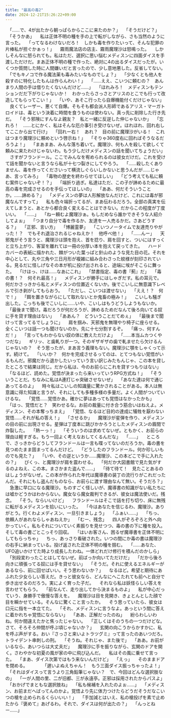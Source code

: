 ```yaml
---
title: "最高の毒2"
date: 2024-12-21T15:26:22+09:00
---
```

　「……で、4が出たから朝っぱらからここに来たのか？」
　「そうだけど？」
　「そうかあ」
　私は正体不明の種を手の上で転がしながら、さも当然のように言った。
　「ってなるわけないだろ！　しかも毒を作りたいって、そんな犯罪の片棒私が担ぐかぁっ！」
　霧雨魔法店の店主、霧雨魔理沙は怒鳴った。
　しかしそんなに怒られても。私はただ、選択に思い悩むメディスンに四面ダイスを手渡しただけだ。まあ正体不明の種で作った、絶対に4の出るダイスだったが。いくつか質問した時に人間嫌いだと言ったので、少し意地悪した。反省してない。
　「でもキノコで作る魔法薬も毒みたいなものでしょ？」
　「少なくとも他人を殺すのに特化したもんは作らんわい！」
　「……ええ、こいつに頼むの？　あんまり人間の手は借りたくないんだけど……」
　「ほれみろ！　メディスンもテンションだだ下がりじゃないか！　わかったらさっさとアリスのとこでも行って改造してもらってこい！」
　「いや、あそこ行ったら自爆機能付くだけじゃない」
　良くてレーザー、悪くて自爆。そもそも都会派人形師であるアリス・マーガトロイドは、毒という決着に時間を食うものは使わない。真っ先に削除した行き先だ。
　「そう邪険にすんなよ親友？　私と一緒に反逆した仲じゃないか」
　「忘れろ！　……とにかく、私はそんな厄介事引き受けないぜ。ほれほれ、回れ右してここから出て行け」
　「回れー右！　あれ？　目の前に魔理沙がいる！　これはつまり魔理沙に頼めという啓示ね！」
　「そりゃ360度右に回ればそうなるだろうよ！」
　「まあまあ、みんな落ち着いて。魔理沙、何も人を殺して欲しくて頼みに来たわけじゃないわ。もう少しだけメディスンの話を聞いてちょうだい」
　さすがフランドール。ここでみんなを宥められるのは彼女だけだ。これを受けて話を聞かないと言うなら私が十七つ裂きにしてやろう。
　「……殺したくありません、毒を作ってくださいって横流しぐらいしかないと思うんだが……じゃあ、言ってみろ」
　「毒物の歴史を終わらせてほしい」
　「どう考えても私に頼む案件じゃないぞ！？」
　「端折り過ぎ。私達はただ、この子が諦めるために最高の毒を完成させるのを手伝ってほしいの」
　「ああ、何だそういうことか。……諦める？」
　「メディスンの夢は人形解放なんだけど、これには毒が邪魔なんですって」
　私も色々端折ってるが、まあ伝わるだろう。全部の真実を伝えてしまうと、あとから都合良く変えることはできない。だからこの程度が丁度いい。
　「……」
　「ねー頼むよ魔理沙ぁ。もしだめなら誰かできそうな人紹介してよぉ」
　「つまり自分で毒を作るか、友達を一人売るかだ。さあどうする？」
　「正邪、言い方」
　「博麗霊夢」
　「こいつノータイムで友達売りやがった！？　でもそれ退治されるじゃねえか！　他呼べ他！」
　「……んー」
　天邪鬼がそう言うと、魔理沙は頭を抱え、首を捻り、肩を回すと、ついにはすっくと立ち上がり、客室を離れては一冊の分厚い本を抱えて戻ってきた。
　ハードカバーの表紙に描かれた、棘がついた葉っぱと針山のような見た目の花。それを中心として、丸や三角や三日月形が複雑に組み合わさった紋様が刻印されている。見るだに怪しげなその本が机に投げ出されると、途端に埃がそこらに舞った。
　「けほっ、けほ……なあにこれ」
　「禁書指定、毒の書『薊』だ」
　「毒の書！？　何それ最高！」
　メディスンが勝手にはしゃぎだす。私の耳元で。何だかさっきから私とメディスンの位置近くないか。後でこいしに無意識下レベルで引き剥がしてもらおう。
　「ただし、こいつは渡せない」
　「ええ！？　何で！」
　「餌を置きながらにして取れないとか鬼畜の極み！」
　こいしも騒ぎ出した。こっちも後でこいしに……いや、こいしはもうどうしようもないか。
　「最後まで聞け。毒だろうが何だろうが、諦めるためだなんて後ろ向いてる奴に手を貸す理由はない」
　「ああん？　どういうことだてめぇ」
　「最後まで聞けって言ってるでしょうに」
　肩を掴み、天邪鬼を無理やり椅子に座らせる。全くこいつは話一つも聞けないのか。先に十七分割するぞ。
　「痛っ、何すんだ！」
　「言ってもわからない奴の体に教えただけよ」
　「……本当ムカつくやつだな」
　ギリッ、と歯軋りが一つ。そのギザギザの歯で軋ませたら欠けるんじゃないの？　そう思ったが、まあ言う義理もない。魔理沙に顎をしゃくって示す。続けて。
　「いいか？　何かを完成させるってのは、とてつもない覚悟がいるもんだ。邪魔だから退かしたいっていう言い訳じみたもんじゃ、この本を貸したところで結果は同じ。だから私は、今のお前らにこれを貸すつもりはない」
　「なるほど、読めた。覚悟が決まったら来いっていうRPG方式ね！」
　「そういうことだ。ちなみに私はA連打じゃ突破させないぜ」
　「あなた達は何で通じあってるのよ」
　時々私はこいしの知識量に驚かされることがある。本人は無意識に得た知識と言うが、それにしても多種多様の多量だ。よく人間がついていけるな。
　「覚悟……覚悟かあ。確かに夢はあっても覚悟はなかったかも」
　「はっ、覚悟だと？　笑わせるな。お前の裁量に付き合う筋合いはねえよ。メディスン、その本奪っちまえ」
　「覚悟、なるほど目的の達成に犠牲を厭わない覚悟……それが私の答え！」
　「させるか」
　魔理沙が星弾を作り、メディスンの目の前に出現させる。星弾は丁度本に跳びかかろうとしたメディスンの眉間で炸裂した。
　「熱ーっ！」
　「そういうのは求めてないぜ。ともかく、お前らの理由は軽すぎる。もう一回よく考えなおしてくるんだな」
　「……」
　ところで、さっきからどうしてフランドールは一言も喋ってないのだろうか。毒の書を見つめたまま固まってるんだけど。
　「どうしたのフランドール。何か珍しいものでも見た？」
　「いや、その逆というか……魔理沙、この本どこで手に入れたの？」
　ぴくっ、と魔理沙が肩を震わせる。
　「何だか大図書館で見た気がするのよねえ、この本。まさかまた盗んで……」
　「待て待て！　見たことあるのはしょうがないぜ。この本が作られた年代は魔導書の装丁の流行りがこれだったんだ。それにもし盗んだものなら、お前らに渡す理由なんて無い。そうだろ？」
　急激に早口になる魔理沙。ものすごく怪しいが、魔導書の知識がない私たちには嘘かどうかはわからない。魔女なら魔女裁判できるが、彼女は魔法使いだ。残念。
　「そう。ならいいけど」
　フランドールはそこで話を打ち切り、床に無残に転がるメディスンを拾いにいった。
　「今はあなたを信じるわ、魔理沙。ありがとう。行くわよメディスン、一旦引きましょう」
　「ふぁい……」
　「ちっ、依頼人があれならしゃあねえか」
　「むー、残念」
　四人がぞろぞろと外へ向かっていく。私もそれについていく素振りを見せつつ、毒の書の下に種を投入。そして毒の書ごとこっそり回収。
　「はいお客さん、困るぜ魔導書を正体不明にしてもらっちゃ」
　ちっ、あっさり看破された。いつの間にか毒の書は魔理沙の右手に納まっている。投げ返された正体不明の種を掴む。
　「……あなた、UFO追いかけてた時より成長したわね。一体どれだけ修行を積んだのかしら」
　「別段変わったことはしてないぜ。前ばっか向いてただけだ」
　「だから後ろ向きに頑張ってる奴には手を貸せない」
　「そうだ。それに使えるエネルギーがあるなら、前に回せばいい。そう思わないか？」
　なるほど。希望と期待にあふれた少女らしい答えだ。きっと彼女なら、どんなにへこたれても前へと自分で歩き出せるのだろう。実によく育った子だ。
　それなら私は妖怪らしい答えを言わせてもらう。
　「前なんて、走り出してから決まるものよ」
　私が中心だっていう、身勝手で傲慢な答えを。
　魔理沙は目を見開き、きょとんとした顔で目を瞬かせている。そんなに驚くこと言ったか。
　そう思っていたら、彼女は口元に指を一本立てた。
　「それ、メディスンに言うなよ。あっという間に答えに着かれちゃ覚悟にならない」
　「ああ、正解だったのね」
　紛らわしいわね。何か間違えたかと焦ったじゃない。
　「正しくはそのうちの一つだけどな。さて、そろそろ仲間が呼ぶ頃じゃないか？」
　玄関の向こうからかすかに、私を呼ぶ声がする。おい『さっさと来いよトラツグミ』って言ったのあいつだろ。トライデント串刺しの刑。
　「そうね。それじゃ、また後で」
　「ああ。お前がいるなら、あいつらは大丈夫だ」
　魔理沙に手を振りながら、玄関のドアを開く。さわやかな初夏の風が家の中に飛び込んだ。
　私はその風に乗せて言った。
　「まあ、ダイス次第ではもう来ないんだけど」
　「えっ」
　そのままドアを閉める。
　
　
　「遅いよぬえちゃん！　もう三面ダイス振っちゃったよ！」
　「それはダイスって言うより三角鉛筆じゃない？　で、今回はどんな選択肢なの」
　「一が人間の里、二が旧都、三が永遠亭。正邪は採用されたからパスよ」
　「おかげでまともな選択肢ね」
　「私も候補を入れたのよぉ……」
　「メディスン、お前まだへばってんのかよ。覚悟より先に体力つけたらどうだそうだなこいつの槍を止められるくらいいい！」
　「手加減とはいえ、私の槍投げを素で止めたから『褒めて』あげるわ。それで、ダイスは何が出たの？」
　「んっとねー……」
